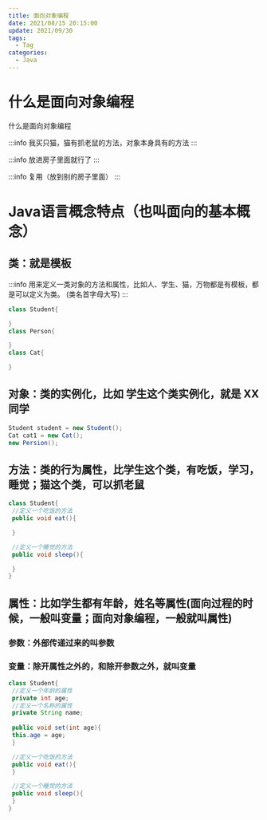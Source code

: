 ```yaml
---
title: 面向对象编程
date: 2021/08/15 20:15:00
update: 2021/09/30
tags:
  - Tag
categories:
  - Java
---
```


# 什么是⾯向对象编程
什么是⾯向对象编程

:::info
我买只猫，猫有抓⽼⿏的⽅法，对象本身具有的⽅法
:::

:::info
放进房⼦⾥⾯就⾏了
:::

:::info
复⽤（放到别的房⼦⾥⾯）
:::

# Java语⾔概念特点（也叫⾯向的基本概念）
## 类：就是模板
:::info
⽤来定义⼀类对象的⽅法和属性，⽐如⼈、学⽣、猫，万物都是有模板，都是可以定义为类。 (类名⾸字⺟⼤写)
:::
```java
class Student{

}
class Person{

}
class Cat{

}
```
## 对象：类的实例化，⽐如 学⽣这个类实例化，就是 XX同学
```java
Student student = new Student();
Cat cat1 = new Cat();
new Persion();
```
## ⽅法：类的⾏为属性，⽐学⽣这个类，有吃饭，学习，睡觉；猫这个类，可以抓⽼⿏
```java
class Student{
 //定义⼀个吃饭的⽅法
 public void eat(){

 }

 //定义⼀个睡觉的⽅法
 public void sleep(){

 }
}
```
## 属性：⽐如学⽣都有年龄，姓名等属性(⾯向过程的时候，⼀般叫变量；⾯向对象编程，⼀般就叫属性)
### 参数：外部传递过来的叫参数
### 变量：除开属性之外的，和除开参数之外，就叫变量
```java
class Student{
 //定义⼀个年龄的属性
 private int age;
 //定义⼀个名称的属性
 private String name;
 
 public void set(int age){
 this.age = age;
 }

 //定义⼀个吃饭的⽅法
 public void eat(){
 }

 //定义⼀个睡觉的⽅法
 public void sleep(){
 }
}
```